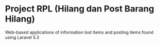 # Project RPL (Hilang dan Post Barang Hilang)
Web-based applications of information lost items and posting items found using Laravel 5.3
